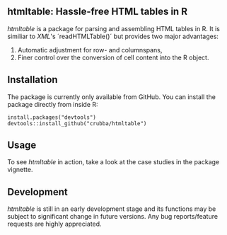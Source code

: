 ## htmltable: Hassle-free HTML tables in R
*htmltable* is a package for parsing and assembling HTML tables in R. It is similiar to *XML*'s ´readHTMLTable()´ but provides two major advantages: 

1. Automatic adjustment for row- and columnspans, 
2. Finer control over the conversion of cell content into the R object.  

## Installation 
The package is currently only available from GitHub. You can install the package directly from inside R:

```
install.packages("devtools")
devtools::install_github("crubba/htmltable")
```

## Usage
To see *htmltable* in action, take a look at the case studies in the package vignette.

## Development
*htmltable* is still in an early development stage and its functions may be subject to significant change in future versions. Any bug reports/feature requests are highly appreciated.
